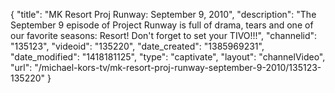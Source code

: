 {
    "title": "MK Resort Proj Runway: September 9, 2010",
    "description": "The September 9 episode of Project Runway is full of drama, tears and one of our favorite seasons: Resort! Don't forget to set your TIVO!!!",
    "channelid": "135123",
    "videoid": "135220",
    "date_created": "1385969231",
    "date_modified": "1418181125",
    "type": "captivate",
    "layout": "channelVideo",
    "url": "\/michael-kors-tv\/mk-resort-proj-runway-september-9-2010\/135123-135220"
}